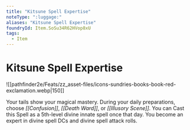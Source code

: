 ```yaml
---
title: "Kitsune Spell Expertise"
noteType: ":luggage:"
aliases: "Kitsune Spell Expertise"
foundryId: Item.SoSu34R62HVop8xU
tags:
  - Item
---
```


# Kitsune Spell Expertise
![[pathfinder2e/Feats/zz_asset-files/icons-sundries-books-book-red-exclamation.webp|150]]

Your tails show your magical mastery. During your daily preparations, choose _[[Confusion]]_, _[[Death Ward]]_, or _[[Illusory Scene]]_. You can Cast this Spell as a 5th-level divine innate spell once that day. You become an expert in divine spell DCs and divine spell attack rolls.
